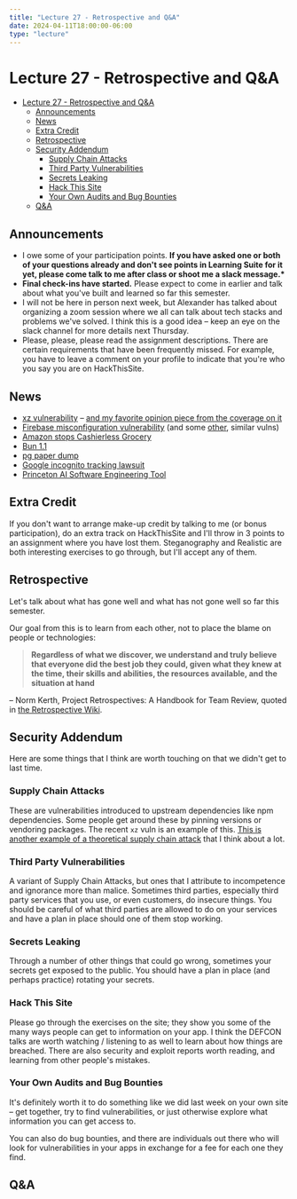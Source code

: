 ```yaml
---
title: "Lecture 27 - Retrospective and Q&A"
date: 2024-04-11T18:00:00-06:00
type: "lecture"
---
```


# Lecture 27 - Retrospective and Q&A

<!-- START doctoc generated TOC please keep comment here to allow auto update -->
<!-- DON'T EDIT THIS SECTION, INSTEAD RE-RUN doctoc TO UPDATE -->

- [Lecture 27 - Retrospective and Q\&A](#lecture-27---retrospective-and-qa)
  - [Announcements](#announcements)
  - [News](#news)
  - [Extra Credit](#extra-credit)
  - [Retrospective](#retrospective)
  - [Security Addendum](#security-addendum)
    - [Supply Chain Attacks](#supply-chain-attacks)
    - [Third Party Vulnerabilities](#third-party-vulnerabilities)
    - [Secrets Leaking](#secrets-leaking)
    - [Hack This Site](#hack-this-site)
    - [Your Own Audits and Bug Bounties](#your-own-audits-and-bug-bounties)
  - [Q\&A](#qa)

<!-- END doctoc generated TOC please keep comment here to allow auto update -->

## Announcements

- I owe some of your participation points. **If you have asked one or both of
  your questions already and don't see points in Learning Suite for it yet,
  please come talk to me after class or shoot me a slack message.\***
- **Final check-ins have started.** Please expect to come in earlier and talk
  about what you've built and learned so far this semester.
- I will not be here in person next week, but Alexander has talked about
  organizing a zoom session where we all can talk about tech stacks and problems
  we've solved. I think this is a good idea – keep an eye on the slack channel
  for more details next Thursday.
- Please, please, please read the assignment descriptions. There are certain
  requirements that have been frequently missed. For example, you have to leave
  a comment on your profile to indicate that you're who you say you are on
  HackThisSite.

## News

- [xz vulnerability](https://nvd.nist.gov/vuln/detail/CVE-2024-3094) –
  [and my favorite opinion piece from the coverage on it](https://robmensching.com/blog/posts/2024/03/30/a-microcosm-of-the-interactions-in-open-source-projects/)
- [Firebase misconfiguration vulnerability](https://env.fail/posts/firewreck-1/)
  (and some [other](https://mrbruh.com/chattr/), similar vulns)
- [Amazon stops Cashierless Grocery](https://arstechnica.com/gadgets/2024/04/amazon-ends-ai-powered-store-checkout-which-needed-1000-video-reviewers/)
- [Bun 1.1](https://bun.sh/blog/bun-v1.1)
- [pg paper dump](https://supabase.com/blog/pg-paper-dump)
- [Google incognito tracking lawsuit](https://www.npr.org/2024/04/01/1242019127/google-incognito-mode-settlement-search-history)
- [Princeton AI Software Engineering Tool](https://anakin.ai/blog/swe-agent/)

## Extra Credit

If you don't want to arrange make-up credit by talking to me (or bonus
participation), do an extra track on HackThisSite and I'll throw in 3 points to
an assignment where you have lost them. Steganography and Realistic are both
interesting exercises to go through, but I'll accept any of them.

## Retrospective

Let's talk about what has gone well and what has not gone well so far this
semester.

Our goal from this is to learn from each other, not to place the blame on people
or technologies:

> **Regardless of what we discover, we understand and truly believe that
> everyone did the best job they could, given what they knew at the time, their
> skills and abilities, the resources available, and the situation at hand**

– Norm Kerth, Project Retrospectives: A Handbook for Team Review, quoted in
[the Retrospective Wiki](https://retrospectivewiki.org/index.php?title=The_Prime_Directive).

## Security Addendum

Here are some things that I think are worth touching on that we didn't get to
last time.

### Supply Chain Attacks

These are vulnerabilities introduced to upstream dependencies like npm
dependencies. Some people get around these by pinning versions or vendoring
packages. The recent `xz` vuln is an example of this.
[This is another example of a theoretical supply chain attack](https://david-gilbertson.medium.com/im-harvesting-credit-card-numbers-and-passwords-from-your-site-here-s-how-9a8cb347c5b5)
that I think about a lot.

### Third Party Vulnerabilities

A variant of Supply Chain Attacks, but ones that I attribute to incompetence and
ignorance more than malice. Sometimes third parties, especially third party
services that you use, or even customers, do insecure things. You should be
careful of what third parties are allowed to do on your services and have a plan
in place should one of them stop working.

### Secrets Leaking

Through a number of other things that could go wrong, sometimes your secrets get
exposed to the public. You should have a plan in place (and perhaps practice)
rotating your secrets.

### Hack This Site

Please go through the exercises on the site; they show you some of the many ways
people can get to information on your app. I think the DEFCON talks are worth
watching / listening to as well to learn about how things are breached. There
are also security and exploit reports worth reading, and learning from other
people's mistakes.

### Your Own Audits and Bug Bounties

It's definitely worth it to do something like we did last week on your own site
– get together, try to find vulnerabilities, or just otherwise explore what
information you can get access to.

You can also do bug bounties, and there are individuals out there who will look
for vulnerabilities in your apps in exchange for a fee for each one they find.

## Q&A
